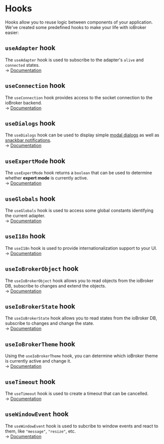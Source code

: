 # Hooks

Hooks allow you to reuse logic between components of your application. We've created some predefined hooks to make your life with ioBroker easier:

## `useAdapter` hook

The `useAdapter` hook is used to subscribe to the adapter's `alive` and `connected` states.  
→ [Documentation](hooks/useAdapter.md)

## `useConnection` hook

The `useConnection` hook provides access to the socket connection to the ioBroker backend.  
→ [Documentation](hooks/useConnection.md)

## `useDialogs` hook

The `useDialogs` hook can be used to display simple [modal dialogs](https://material-ui.com/components/dialogs/) as well as [snackbar notifications](https://material-ui.com/components/snackbars/).  
→ [Documentation](hooks/useDialogs.md)

## `useExpertMode` hook

The `useExpertMode` hook returns a `boolean` that can be used to determine whether **expert mode** is currently active.  
→ [Documentation](hooks/useExpertMode.md)

## `useGlobals` hook

The `useGlobals` hook is used to access some global constants identifying the current adapter.  
→ [Documentation](hooks/useGlobals.md)

## `useI18n` hook

The `useI18n` hook is used to provide internationalization support to your UI.  
→ [Documentation](hooks/useI18n.md)

## `useIoBrokerObject` hook

The `useIoBrokerObject` hook allows you to read objects from the ioBroker DB, subscribe to changes and extend the objects.  
→ [Documentation](hooks/useIoBrokerObject.md)

## `useIoBrokerState` hook

The `useIoBrokerState` hook allows you to read states from the ioBroker DB, subscribe to changes and change the state.  
→ [Documentation](hooks/useIoBrokerState.md)

## `useIoBrokerTheme` hook

Using the `useIoBrokerTheme` hook, you can determine which ioBroker theme is currently active and change it.  
→ [Documentation](hooks/useIoBrokerTheme.md)

## `useTimeout` hook

The `useTimeout` hook is used to create a timeout that can be cancelled.  
→ [Documentation](hooks/useTimeout.md)

## `useWindowEvent` hook

The `useWindowEvent` hook is used to subcribe to window events and react to them, like `"message"`, `"resize"`, etc.  
→ [Documentation](hooks/useWindowEvent.md)
